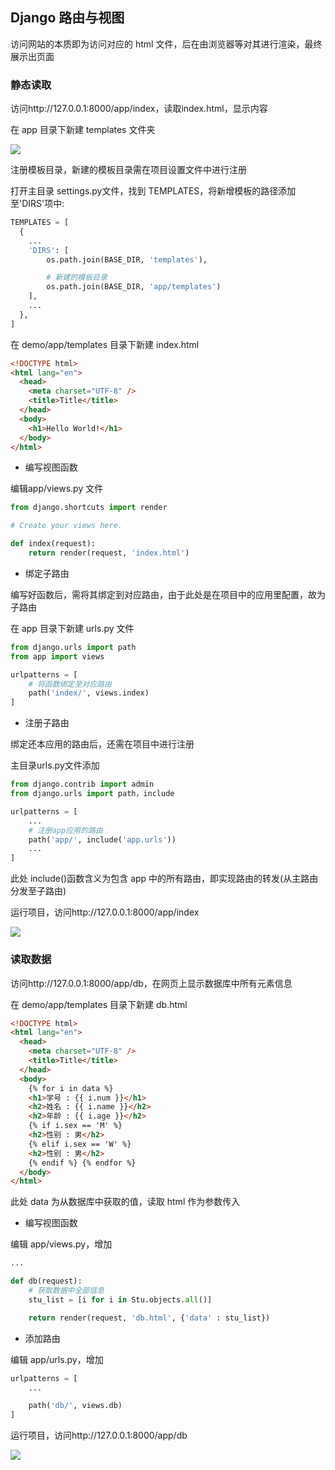 <!--
 * @Description: 
 * @Version: 1.0
 * @Author: DaLao
 * @Email: dalao_li@163.com
 * @Date: 2021-01-16 17:59:35
 * @LastEditors: dalao
 * @LastEditTime: 2022-04-01 23:07:59
-->

 
## Django 路由与视图

访问网站的本质即为访问对应的 html 文件，后在由浏览器等对其进行渲染，最终展示出页面


### 静态读取

访问http://127.0.0.1:8000/app/index，读取index.html，显示内容

在 app 目录下新建 templates 文件夹

![](https://cdn.hurra.ltd/img/20200803191147.png)

注册模板目录，新建的模板目录需在项目设置文件中进行注册

打开主目录 settings.py文件，找到 TEMPLATES，将新增模板的路径添加至'DIRS'项中:

```py
TEMPLATES = [
  {
    ...
    'DIRS': [
        os.path.join(BASE_DIR, 'templates'),

        # 新建的模板目录
        os.path.join(BASE_DIR, 'app/templates')
    ],
    ...
  },
]
```

在 demo/app/templates 目录下新建 index.html

```html
<!DOCTYPE html>
<html lang="en">
  <head>
    <meta charset="UTF-8" />
    <title>Title</title>
  </head>
  <body>
    <h1>Hello World!</h1>
  </body>
</html>
```

- 编写视图函数

编辑app/views.py 文件

```py
from django.shortcuts import render

# Create your views here.

def index(request):
    return render(request, 'index.html')
```

- 绑定子路由

编写好函数后，需将其绑定到对应路由，由于此处是在项目中的应用里配置，故为子路由

在 app 目录下新建 urls.py 文件

```py
from django.urls import path
from app import views

urlpatterns = [
    # 将函数绑定至对应路由
    path('index/', views.index)
]
```

- 注册子路由

绑定还本应用的路由后，还需在项目中进行注册

主目录urls.py文件添加

```py
from django.contrib import admin
from django.urls import path，include

urlpatterns = [
    ...
    # 注册app应用的路由
    path('app/', include('app.urls'))
    ...
]
```

此处 include()函数含义为包含 app 中的所有路由，即实现路由的转发(从主路由分发至子路由)

运行项目，访问http://127.0.0.1:8000/app/index

![](https://cdn.hurra.ltd/img/20200803193631.png)


### 读取数据

访问http://127.0.0.1:8000/app/db，在网页上显示数据库中所有元素信息

在 demo/app/templates 目录下新建 db.html

```html
<!DOCTYPE html>
<html lang="en">
  <head>
    <meta charset="UTF-8" />
    <title>Title</title>
  </head>
  <body>
    {% for i in data %}
    <h1>学号 : {{ i.num }}</h1>
    <h2>姓名 : {{ i.name }}</h2>
    <h2>年龄 : {{ i.age }}</h2>
    {% if i.sex == 'M' %}
    <h2>性别 : 男</h2>
    {% elif i.sex == 'W' %}
    <h2>性别 : 男</h2>
    {% endif %} {% endfor %}
  </body>
</html>
```

此处 data 为从数据库中获取的值，读取 html 作为参数传入

- 编写视图函数

编辑 app/views.py，增加

```py
...

def db(request):
    # 获取数据中全部信息
    stu_list = [i for i in Stu.objects.all()]

    return render(request, 'db.html', {'data' : stu_list})
```

- 添加路由

编辑 app/urls.py，增加

```py
urlpatterns = [
    ...

    path('db/', views.db)
]
```

运行项目，访问http://127.0.0.1:8000/app/db

![](https://cdn.hurra.ltd/img/20200803222027.png)


